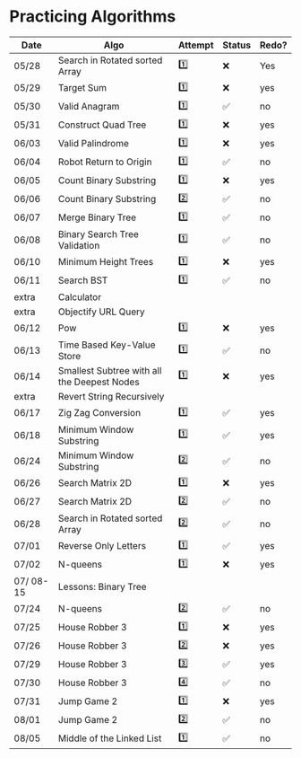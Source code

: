 # Practicing Algorithms

Date | Algo | Attempt | Status | Redo?
--- | --- | --- | --- | ---
05/28 | Search in Rotated sorted Array | 1️⃣ | ❌ | Yes
05/29 | Target Sum | 1️⃣ | ❌ | yes
05/30 | Valid Anagram | 1️⃣ | ✅ | no
05/31 | Construct Quad Tree | 1️⃣ | ❌ | yes
06/03 | Valid Palindrome | 1️⃣ | ❌ | yes
06/04 | Robot Return to Origin | 1️⃣ | ✅ | no
06/05 | Count Binary Substring | 1️⃣ | ❌ | yes
06/06 | Count Binary Substring | 2️⃣ | ✅ | no
06/07 | Merge Binary Tree | 1️⃣ | ✅ | no
06/08 | Binary Search Tree Validation | 1️⃣ | ✅ | no
06/10 | Minimum Height Trees | 1️⃣ | ❌ | yes
06/11 | Search BST | 1️⃣ | ✅ | no
extra | Calculator
extra | Objectify URL Query
06/12 | Pow | 1️⃣ | ❌ | yes
06/13 | Time Based Key-Value Store | 1️⃣ | ✅ | no
06/14 | Smallest Subtree with all the Deepest Nodes |  1️⃣ | ❌ | yes
extra | Revert String Recursively
06/17 | Zig Zag Conversion | 1️⃣ | ✅ | yes
06/18 | Minimum Window Substring | 1️⃣ | ✅ | yes
06/24 | Minimum Window Substring | 2️⃣ | ✅ | no
06/26 | Search Matrix 2D | 1️⃣ | ❌ | yes
06/27 | Search Matrix 2D | 2️⃣ | ✅ | no
06/28 | Search in Rotated sorted Array | 2️⃣ | ✅ | no
07/01 | Reverse Only Letters | 1️⃣ | ✅ | yes
07/02 | N-queens | 1️⃣ | ❌ | yes
07/ 08-15| Lessons: Binary Tree
07/24 | N-queens | 2️⃣ | ✅ | no
07/25 | House Robber 3 | 1️⃣ | ❌ | yes
07/26 | House Robber 3 | 2️⃣ | ❌ | yes
07/29 | House Robber 3 | 3️⃣ | ✅ | yes
07/30 | House Robber 3 | 4️⃣ | ✅ | no
07/31 | Jump Game 2 | 1️⃣ | ❌ | yes
08/01 | Jump Game 2 | 2️⃣ | ✅ | no
08/05 | Middle of the Linked List | 1️⃣ | ✅ | no

